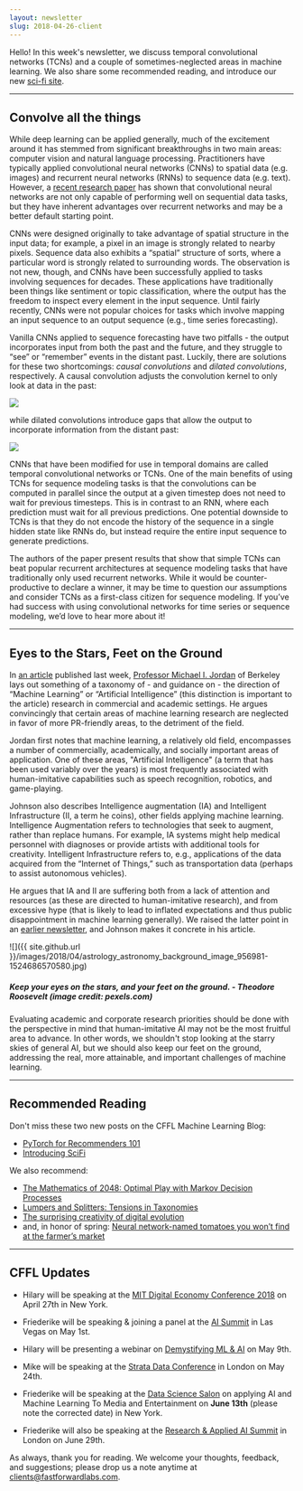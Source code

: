 ```yaml
---
layout: newsletter
slug: 2018-04-26-client
---
```


Hello! In this week's newsletter, we discuss temporal convolutional networks (TCNs) and a couple of sometimes-neglected areas in machine learning.  We also share some recommended reading, and introduce our new [sci-fi site](https://scifi.fastforwardlabs.com/).

---

## Convolve all the things

While deep learning can be applied generally, much of the excitement around it has stemmed from significant breakthroughs in two main areas: computer vision and natural language processing. Practitioners have typically applied convolutional neural networks (CNNs) to spatial data (e.g. images) and recurrent neural networks (RNNs) to sequence data (e.g. text). However, a [recent research paper](https://arxiv.org/pdf/1803.01271.pdf) has shown that convolutional neural networks are not only capable of performing well on sequential data tasks, but they have inherent advantages over recurrent networks and may be a better default starting point.

CNNs were designed originally to take advantage of spatial structure in the input data; for example, a pixel in an image is strongly related to nearby pixels. Sequence data also exhibits a “spatial” structure of sorts, where a particular word is strongly related to surrounding words. The observation is not new, though, and CNNs have been successfully applied to tasks involving sequences for decades. These applications have traditionally been things like sentiment or topic classification, where the output has the freedom to inspect every element in the input sequence. Until fairly recently, CNNs were not popular choices for tasks which involve mapping an input sequence to an output sequence (e.g., time series forecasting).

Vanilla CNNs applied to sequence forecasting have two pitfalls - the output incorporates input from both the past and the future, and they struggle to “see” or “remember” events in the distant past. Luckily, there are solutions for these two shortcomings: _causal convolutions_ and _dilated convolutions_, respectively. A causal convolution adjusts the convolution kernel to only look at data in the past:

![](images/CausalConv.jpg)

while dilated convolutions introduce gaps that allow the output to incorporate information from the distant past:

![](images/DilatedCausalConv.jpg)

CNNs that have been modified for use in temporal domains are called temporal convolutional networks or TCNs. One of the main benefits of using TCNs for sequence modeling tasks is that the convolutions can be computed in parallel since the output at a given timestep does not need to wait for previous timesteps. This is in contrast to an RNN, where each prediction must wait for all previous predictions. One potential downside to TCNs is that they do not encode the history of the sequence in a single hidden state like RNNs do, but instead require the entire input sequence to generate predictions. 

The authors of the paper present results that show that simple TCNs can beat popular recurrent architectures at sequence modeling tasks that have traditionally only used recurrent networks. While it would be counter-productive to declare a winner, it may be time to question our assumptions and consider TCNs as a first-class citizen for sequence modeling. If you’ve had success with using convolutional networks for time series or sequence modeling, we’d love to hear more about it!

---

## Eyes to the Stars, Feet on the Ground

In [an article](https://medium.com/@mijordan3/artificial-intelligence-the-revolution-hasnt-happened-yet-5e1d5812e1e7) published last week, [Professor Michael I. Jordan](https://people.eecs.berkeley.edu/~jordan/) of Berkeley lays out something of a taxonomy of - and guidance on - the direction of “Machine Learning” or “Artificial Intelligence” (this distinction is important to the article) research in commercial and academic settings. He argues convincingly that certain areas of machine learning research are neglected in favor of more PR-friendly areas, to the detriment of the field.

Jordan first notes that machine learning, a relatively old field, encompasses a number of commercially, academically, and socially important areas of application. One of these areas, "Artificial Intelligence" (a term that has been used variably over the years) is most frequently associated with human-imitative capabilities such as speech recognition, robotics, and game-playing.

Johnson also describes Intelligence augmentation (IA) and Intelligent Infrastructure (II, a term he coins), other fields applying machine learning. Intelligence Augmentation refers to technologies that seek to augment, rather than replace humans. For example, IA systems might help medical personnel with diagnoses or provide artists with additional tools for creativity. Intelligent Infrastructure refers to, e.g., applications of the data acquired from the “Internet of Things,” such as transportation data (perhaps to assist autonomous vehicles).

He argues that IA and II are suffering both from a lack of attention and resources (as these are directed to human-imitative research), and from excessive hype (that is likely to lead to inflated expectations and thus public disappointment in machine learning generally). We raised the latter point in an [earlier newsletter](http://blog.fastforwardlabs.com/newsletters/2018-01-17-client.html), and Johnson makes it concrete in his article.

![]({{ site.github.url }}/images/2018/04/astrology_astronomy_background_image_956981-1524686570580.jpg)
##### Keep your eyes on the stars, and your feet on the ground. - Theodore Roosevelt (image credit: pexels.com)

Evaluating academic and corporate research priorities should be done with the perspective in mind that human-imitative AI may not be the most fruitful area to advance. In other words, we shouldn't stop looking at the starry skies of general AI, but we should also keep our feet on the ground, addressing the real, more attainable, and important challenges of machine learning.

---

## Recommended Reading

Don't miss these two new posts on the CFFL Machine Learning Blog:
* [PyTorch for Recommenders 101](http://blog.fastforwardlabs.com/2018/04/10/pytorch-for-recommenders-101.html)
* [Introducing SciFi](http://blog.fastforwardlabs.com/2018/04/19/introducing-scifi.html)

We also recommend:

* [The Mathematics of 2048: Optimal Play with Markov Decision Processes](http://jdlm.info/articles/2018/03/18/markov-decision-process-2048.html)
* [Lumpers and Splitters: Tensions in Taxonomies](https://multithreaded.stitchfix.com/blog/2018/04/05/lumpers-and-splitters/)
* [The surprising creativity of digital evolution](https://blog.acolyer.org/2018/03/30/the-surprising-creativity-of-digital-evolution/)
* and, in honor of spring: [Neural network-named tomatoes you won’t find at the farmer’s market](http://aiweirdness.com/post/172622965862/tomatonames)

---

## CFFL Updates

* Hilary will be speaking at the [MIT Digital Economy Conference 2018](http://mitsloan.mit.edu/alumni/events/2018-new-york-ide-conference/) on April 27th in New York.

* Friederike will be speaking & joining a panel at the [AI Summit](https://twimlai.com/aisummit-interop-2018/) in Las Vegas on May 1st.

* Hilary will be presenting a webinar on [Demystifying ML & AI](https://info.cloudera.com/LP=1968?src=FFL) on May 9th.

* Mike will be speaking at the [Strata Data Conference](https://conferences.oreilly.com/strata/strata-eu/public/schedule/detail/65283) in London on May 24th.

* Friederike will be speaking at the [Data Science Salon](https://www.eventbrite.com/e/data-science-salon-nyc-tickets-40072527007) on applying AI and Machine Learning To Media and Entertainment on **June 13th** (please note the corrected date) in New York.

* Friederike will also be speaking at the [Research & Applied AI Summit](https://raais.co/) in London on June 29th.


As always, thank you for reading. We welcome your thoughts, feedback, and suggestions; please drop us a note anytime at clients@fastforwardlabs.com.
